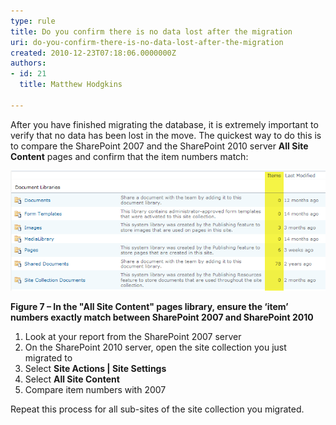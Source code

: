 ```yaml
---
type: rule
title: Do you confirm there is no data lost after the migration
uri: do-you-confirm-there-is-no-data-lost-after-the-migration
created: 2010-12-23T07:18:06.0000000Z
authors:
- id: 21
  title: Matthew Hodgkins

---
```


After you have finished migrating the database, it is extremely important to verify that no data has been lost in the move. The quickest way to do this is to compare the SharePoint 2007 and the SharePoint 2010 server  **All Site Content**  pages and confirm that the item numbers match:


![](AllSiteContentCount.png)

**Figure 7 – In the "All Site Content" pages library, ensure the ‘item’ numbers exactly match between SharePoint 2007 and SharePoint 2010**

1. Look at your report from the SharePoint 2007 server
2. On the SharePoint 2010 server, open the site collection you just migrated to
3. Select  **Site Actions | Site Settings**
4. Select  **All Site Content**
5. Compare item numbers with 2007


Repeat this process for all sub-sites of the site collection you migrated.

